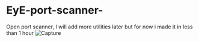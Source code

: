 # EyE-port-scanner-
Open port scanner, I will add more utilities later but for now i made it in less than 1 hour 
![Capture](https://github.com/user-attachments/assets/c49f2417-ae33-4296-8815-1887b61a07c1)

